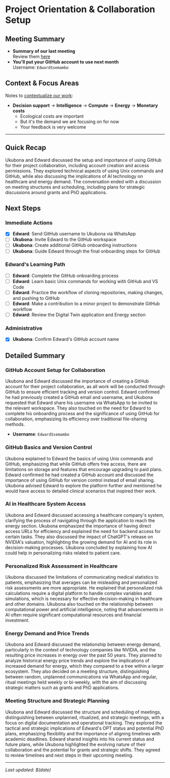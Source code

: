 # Project Orientation & Collaboration Setup

## Meeting Summary

- **Summary of our last meeting**  
  Review them [here](#quick-recap)
- **You'll put your GitHub account to use next month**  
  Username: `EdwardSsemambo`

## Context & Focus Areas

Notes to [contextualize our work](https://ukb-dt.github.io/ed-01/):

- **Decision support** → **Intelligence** → **Compute** → **Energy** → **Monetary costs**
  - Ecological costs are important
  - But it's the demand we are focusing on for now
  - Your feedback is very welcome

---

## Quick Recap

Ukubona and Edward discussed the setup and importance of using GitHub for their project collaboration, including account creation and access permissions. They explored technical aspects of using Unix commands and GitHub, while also discussing the implications of AI technology on healthcare and energy demand. The conversation ended with a discussion on meeting structures and scheduling, including plans for strategic discussions around grants and PhD applications.

## Next Steps

### Immediate Actions
- [X] **Edward**: Send GitHub username to Ukubona via WhatsApp
- [ ] **Ukubona**: Invite Edward to the GitHub workspace
- [ ] **Ukubona**: Create additional GitHub onboarding instructions
- [ ] **Ukubona**: Guide Edward through the final onboarding steps for GitHub

### Edward's Learning Path
- [ ] **Edward**: Complete the GitHub onboarding process
- [ ] **Edward**: Learn basic Unix commands for working with GitHub and VS Code
- [ ] **Edward**: Practice the workflow of cloning repositories, making changes, and pushing to GitHub
- [ ] **Edward**: Make a contribution to a minor project to demonstrate GitHub workflow
- [ ] **Edward**: Review the Digital Twin application and Energy section

### Administrative
- [X] **Ukubona**: Confirm Edward's GitHub account name

## Detailed Summary

### GitHub Account Setup for Collaboration
Ukubona and Edward discussed the importance of creating a GitHub account for their project collaboration, as all work will be conducted through GitHub to ensure efficient tracking and version control. Edward confirmed he had previously created a GitHub email and username, and Ukubona requested that Edward share his username via WhatsApp to be invited to the relevant workspace. They also touched on the need for Edward to complete his onboarding process and the significance of using GitHub for collaboration, emphasizing its efficiency over traditional file-sharing methods.

- **Username**: `EdwardSsemambo`

### GitHub Basics and Version Control
Ukubona explained to Edward the basics of using Unix commands and GitHub, emphasizing that while GitHub offers free access, there are limitations on storage and features that encourage upgrading to paid plans. Edward confirmed he had created a GitHub account and discussed the importance of using GitHub for version control instead of email sharing. Ukubona advised Edward to explore the platform further and mentioned he would have access to detailed clinical scenarios that inspired their work.

### AI in Healthcare System Access
Ukubona and Edward discussed accessing a healthcare company's system, clarifying the process of navigating through the application to reach the energy section. Ukubona emphasized the importance of having direct access URLs for efficiency and explained the need for backend access for certain tasks. They also discussed the impact of ChatGPT's release on NVIDIA's valuation, highlighting the growing demand for AI and its role in decision-making processes. Ukubona concluded by explaining how AI could help in personalizing risks related to patient care.

### Personalized Risk Assessment in Healthcare
Ukubona discussed the limitations of communicating medical statistics to patients, emphasizing that averages can be misleading and personalized risk assessments are more appropriate. He explained that personalized risk calculations require a digital platform to handle complex variables and simulations, which is necessary for effective decision-making in healthcare and other domains. Ukubona also touched on the relationship between computational power and artificial intelligence, noting that advancements in AI often require significant computational resources and financial investment.

### Energy Demand and Price Trends
Ukubona and Edward discussed the relationship between energy demand, particularly in the context of technology companies like NVIDIA, and the resulting price increases in energy over the past 50 years. They planned to analyze historical energy price trends and explore the implications of increased demand for energy, which they compared to a tree within a larger ecosystem. They also decided on a meeting structure, distinguishing between random, unplanned communications via WhatsApp and regular, ritual meetings held weekly or bi-weekly, with the aim of discussing strategic matters such as grants and PhD applications.

### Meeting Structure and Strategic Planning
Ukubona and Edward discussed the structure and scheduling of meetings, distinguishing between unplanned, ritualized, and strategic meetings, with a focus on digital documentation and operational tracking. They explored the tactical and strategic implications of Edward's OPT status and potential PhD plans, emphasizing flexibility and the importance of aligning timelines with academic deadlines. Edward shared insights into his current status and future plans, while Ukubona highlighted the evolving nature of their collaboration and the potential for grants and strategic shifts. They agreed to review timelines and next steps in their upcoming meeting.

---

*Last updated: $(date)*
